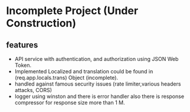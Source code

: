 # Incomplete Project (Under Construction)
## features
* API service with authentication, and authorization using JSON Web Token.
* Implemented Localized and translation could be found in (req.app.locals.trans) Object (incomplete).
* handled against famous security issues (rate limiter,various headers attacks, CORS)
* logger using winston and there is error handler also there is response compressor for response size more than 1 M.
